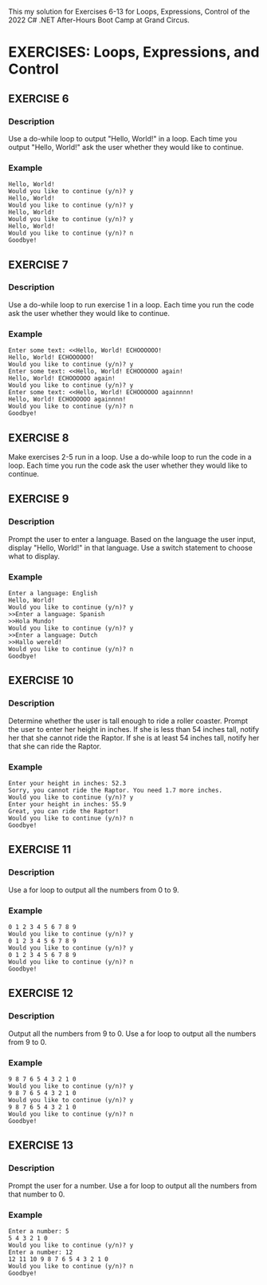 This my solution for Exercises 6-13 for Loops, Expressions, Control of the 2022 C# .NET After-Hours Boot Camp at Grand Circus.

# EXERCISES: Loops, Expressions, and Control

## EXERCISE 6

### Description
Use a do-while loop to output "Hello, World!" in a loop. Each time you output "Hello, World!" ask the user whether they would like to continue.

### Example
```
Hello, World!
Would you like to continue (y/n)? y
Hello, World!
Would you like to continue (y/n)? y
Hello, World!
Would you like to continue (y/n)? y
Hello, World!
Would you like to continue (y/n)? n
Goodbye!
```


## EXERCISE 7

### Description
Use a do-while loop to run exercise 1 in a loop. Each time you run the code ask the user whether they would like to continue.

### Example
```
Enter some text: <<Hello, World! ECHOOOOOO!
Hello, World! ECHOOOOOO!
Would you like to continue (y/n)? y
Enter some text: <<Hello, World! ECHOOOOOO again!
Hello, World! ECHOOOOOO again!
Would you like to continue (y/n)? y
Enter some text: <<Hello, World! ECHOOOOOO againnnn!
Hello, World! ECHOOOOOO againnnn!
Would you like to continue (y/n)? n
Goodbye!
```

## EXERCISE 8

Make exercises 2-5 run in a loop. Use a do-while loop to run the code in a loop. Each time you run the code ask the user whether they would like to continue.
 

## EXERCISE 9

### Description
Prompt the user to enter a language.  Based on the language the user input, display "Hello, World!" in that language.  Use a switch statement to choose what to display.

### Example
```
Enter a language: English
Hello, World!
Would you like to continue (y/n)? y
>>Enter a language: Spanish
>>Hola Mundo!
Would you like to continue (y/n)? y
>>Enter a language: Dutch
>>Hallo wereld!
Would you like to continue (y/n)? n
Goodbye!
```

## EXERCISE 10

### Description
Determine whether the user is tall enough to ride a roller coaster. Prompt the user to enter her height in inches.  If she is less than 54 inches tall, notify her that she cannot ride the Raptor. If she is at least 54 inches tall, notify her that she can ride the Raptor.

### Example
  
```
Enter your height in inches: 52.3
Sorry, you cannot ride the Raptor. You need 1.7 more inches.
Would you like to continue (y/n)? y
Enter your height in inches: 55.9
Great, you can ride the Raptor!
Would you like to continue (y/n)? n
Goodbye!
```

## EXERCISE 11

### Description
Use a for loop to output all the numbers from 0 to 9.

### Example
```
0 1 2 3 4 5 6 7 8 9
Would you like to continue (y/n)? y
0 1 2 3 4 5 6 7 8 9
Would you like to continue (y/n)? y
0 1 2 3 4 5 6 7 8 9
Would you like to continue (y/n)? n
Goodbye!
```

## EXERCISE 12

### Description
Output all the numbers from 9 to 0. Use a for loop to output all the numbers from 9 to 0.

### Example
```
9 8 7 6 5 4 3 2 1 0
Would you like to continue (y/n)? y
9 8 7 6 5 4 3 2 1 0
Would you like to continue (y/n)? y
9 8 7 6 5 4 3 2 1 0
Would you like to continue (y/n)? n
Goodbye!
```

## EXERCISE 13
### Description
Prompt the user for a number. Use a for loop to output all the numbers from that number to 0.

### Example
```
Enter a number: 5
5 4 3 2 1 0
Would you like to continue (y/n)? y
Enter a number: 12
12 11 10 9 8 7 6 5 4 3 2 1 0
Would you like to continue (y/n)? n
Goodbye!
```
